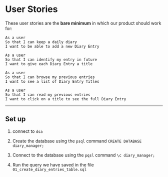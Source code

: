 # User Stories

These user stories are the <b>bare minimum</b> in which our product should work for:

```
As a user
So that I can keep a daily diary
I want to be able to add a new Diary Entry
```
```
As a user
So that I can identify my entry in future
I want to give each Diary Entry a title
```
```
As a user
So that I can browse my previous entries
I want to see a list of Diary Entry Titles
```
```
As a user
So that I can read my previous entries
I want to click on a title to see the full Diary Entry
```
---

## Set up

1. connect to `dsa`

2. Create the database using the `psql` command `CREATE DATABASE diary_manager;`

3. Connect to the database using the `pqsl` command `\c diary_manager;`

4. Run the query we have saved in the file `01_create_diary_entries_table.sql`
